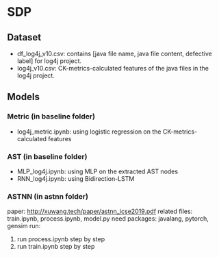 # SDP

## Dataset

- df_log4j_v10.csv: contains [java file name, java file content, defective label] for log4j project.
- log4j_v10.csv: CK-metrics-calculated features of the java files in the log4j project. 


## Models

### Metric (in baseline folder)
- log4j_metric.ipynb: using logistic regression on the CK-metrics-calculated features

### AST (in baseline folder)
- MLP_log4j.ipynb: using MLP on the extracted AST nodes
- RNN_log4j.ipynb: using Bidirection-LSTM

### ASTNN (in astnn folder)
paper: http://xuwang.tech/paper/astnn_icse2019.pdf
related files: train.ipynb, process.ipynb, model.py
need packages: javalang, pytorch, gensim
run: 
1. run process.ipynb step by step
2. run train.ipynb step by step
